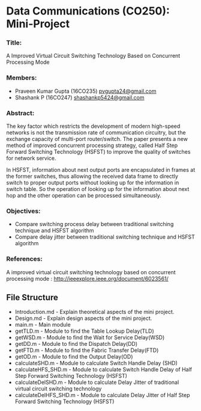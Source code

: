 # Data Communications (CO250): Mini-Project

### Title:

A Improved Virtual Circuit Switching Technology Based on Concurrent Processing Mode

### Members:
* Praveen Kumar Gupta (16CO235)   pvgupta24@gmail.com
*  Shashank P (16CO247)           shashankp5424@gmail.com

### Abstract:

The key factor which restricts the development of modern high-speed networks is not the transmission rate of communication circuitry, but the exchange capacity of multi-port router/switch. The paper presents a new method of improved concurrent processing strategy, called Half Step Forward Switching Technology (HSFST) to improve the quality of switches for network service. 

In HSFST, information about next output ports are encapsulated in frames at the former switches, thus allowing the received data frame to directly switch to proper output ports without looking up for the information in switch table. So the operation of looking up for the information about next hop and the other operation can be processed simultaneously.

### Objectives:

* Compare switching process delay between traditional switching technique and HSFST algorithm
* Compare delay jitter between traditional switching technique and HSFST algorithm

### References:

A improved virtual circuit switching technology based on concurrent processing mode : http://ieeexplore.ieee.org/document/6023561/

## File Structure

* Introduction.md - Explain theoretical aspects of the mini project.
* Design.md - Explain design aspects of the mini project.
* main.m - Main module
* getTLD.m - Module to find the Table Lookup Delay(TLD)
* getWSD.m - Module to find the Wait for Service Delay(WSD)
* getDD.m - Module to find the Dispatch Delay(DD)
* getFTD.m - Module to find the Fabric Transfer Delay(FTD)
* getOD.m - Module to find the Output Delay(OD)
* calculateSHD.m - Module to calculate Switch Handle Delay (SHD)
* calculateHFS_SHD.m - Module to calculate Switch Handle Delay of Half Step Forward Switching Technology (HSFST)
* calculateDelSHD.m - Module to calculate Delay Jitter of traditional virtual circuit switching technology
* calculateDelHFS_SHD.m - Module to calculate Delay Jitter of Half Step Forward Switching Technology (HSFST)